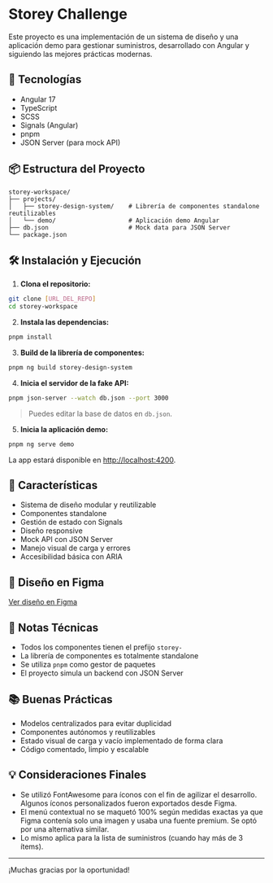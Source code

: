 # Storey Challenge

Este proyecto es una implementación de un sistema de diseño y una aplicación demo para gestionar suministros, desarrollado con Angular y siguiendo las mejores prácticas modernas.

## 🚀 Tecnologías

- Angular 17
- TypeScript
- SCSS
- Signals (Angular)
- pnpm
- JSON Server (para mock API)

## 📦 Estructura del Proyecto

```
storey-workspace/
├── projects/
│   ├── storey-design-system/    # Librería de componentes standalone reutilizables
│   └── demo/                    # Aplicación demo Angular
├── db.json                      # Mock data para JSON Server
└── package.json
```

## 🛠️ Instalación y Ejecución

1. **Clona el repositorio:**

```bash
git clone [URL_DEL_REPO]
cd storey-workspace
```

2. **Instala las dependencias:**

```bash
pnpm install
```

3. **Build de la librería de componentes:**

```bash
pnpm ng build storey-design-system
```

4. **Inicia el servidor de la fake API:**

```bash
pnpm json-server --watch db.json --port 3000
```

> Puedes editar la base de datos en `db.json`.

5. **Inicia la aplicación demo:**

```bash
pnpm ng serve demo
```

La app estará disponible en [http://localhost:4200](http://localhost:4200).

## 🎯 Características

- Sistema de diseño modular y reutilizable
- Componentes standalone
- Gestión de estado con Signals
- Diseño responsive
- Mock API con JSON Server
- Manejo visual de carga y errores
- Accesibilidad básica con ARIA

## 📄 Diseño en Figma

[Ver diseño en Figma](https://www.figma.com/design/gdO8zua1DWzUoAY8S387tq/Challenge---Storey?node-id=0-1&p=f&t=RUJ1cI9i3wQ9MgLY-0)


## 📝 Notas Técnicas

- Todos los componentes tienen el prefijo `storey-`
- La librería de componentes es totalmente standalone
- Se utiliza `pnpm` como gestor de paquetes
- El proyecto simula un backend con JSON Server

## 📚 Buenas Prácticas

- Modelos centralizados para evitar duplicidad
- Componentes autónomos y reutilizables
- Estado visual de carga y vacío implementado de forma clara
- Código comentado, limpio y escalable

## 💡 Consideraciones Finales

- Se utilizó FontAwesome para íconos con el fin de agilizar el desarrollo. Algunos íconos personalizados fueron exportados desde Figma.
- El menú contextual no se maquetó 100% según medidas exactas ya que Figma contenía solo una imagen y usaba una fuente premium. Se optó por una alternativa similar.
- Lo mismo aplica para la lista de suministros (cuando hay más de 3 ítems).

---

¡Muchas gracias por la oportunidad!

